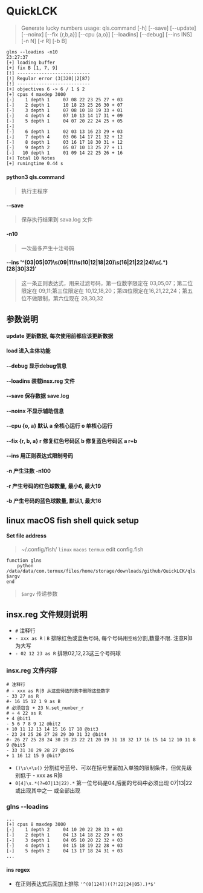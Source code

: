 # QuickLCK
> Generate lucky numbers
> usage: qls.command [-h] [--save] [--update] [--noinx] [--fix {r,b,a}] [--cpu {a,o}] [--loadins] [--debug] [--ins INS]
                   [-n N] [-r R] [-b B]
 
```shell
glns --loadins -n10                                                                                                23:27:37
[+] loading buffer
[+] fix B [1, 7, 9]
[!] ---------------------------
[!] Regular error (3[320]|2[87)
[!] ---------------------------
[+] objectives 6 -> 6 / 1 $ 2
[+] cpus 4 maxdep 3000
[-]    1 depth 1     07 08 22 23 25 27 + 03
[-]    2 depth 1     10 18 23 25 26 30 + 07
[-]    3 depth 1     07 08 10 18 19 33 + 01
[-]    4 depth 4     07 10 13 14 17 31 + 09
[-]    5 depth 1     04 07 20 22 24 25 + 05
[-]
[-]    6 depth 1     02 03 13 16 23 29 + 03
[-]    7 depth 4     03 06 14 17 21 32 + 12
[-]    8 depth 1     03 16 17 18 30 31 + 12
[-]    9 depth 2     05 07 10 13 25 27 + 11
[-]   10 depth 1     01 09 14 22 25 26 + 16
[+] Total 10 Notes
[+] runingtime 0.44 s
```
#### python3 qls.command
> 执行主程序

#### --save
> 保存执行结果到 sava.log 文件

#### -n10
> 一次最多产生十注号码

#### --ins '^(03|05|07)\s(09|11)\s(10|12|18|20)\s(16|21|22|24)\s(.*)(28|30|32)'
> 这一条正则表达式，用来过滤号码，第一位数字限定在 03,05,07；第二位限定在 09,11;第三位限定在 10,12,18,20；第四位限定在16,21,22,24；第五位不做限制，第六位现在 28,30,32

## 参数说明
#### update 更新数据, 每次使用前都应该更新数据
#### load 进入主体功能
#### --debug 显示debug信息
#### --loadins 装载insx.reg 文件
#### --save 保存数据 save.log

#### --noinx 不显示辅助信息 
#### --cpu {o, a} 默认 a 全核心运行 o 单核心运行
#### --fix {r, b, a} r 修复红色号码区 b 修复蓝色号码区 a r+b
#### --ins 用正则表达式限制号码
#### -n 产生注数 -n100
#### -r 产生号码的红色球数量, 最小6, 最大19
#### -b 产生号码的蓝色球数量, 默认1, 最大16


## linux macOS fish shell quick setup

#### Set file address
> ~/.config/fish/ `linux` `macos` `termux`
> edit config.fish

```shell
function glns
    python /data/data/com.termux/files/home/storage/downloads/github/QuickLCK/qls.command $argv
end
```
> `$argv` 传递参数

## insx.reg 文件规则说明
* `#` 注释行
* `- xxx as R｜B` 排除红色或蓝色号码, 每个号码用`空格`分割,数量不限. 注意R|B为大写
* `- 02 12 23 as R` 排除02,12,23这三个号码球

### insx.reg 文件内容
```insx.rag
# 注释行
# - xxx as R|B 从这些待选列表中删除这些数字
- 33 27 as R
#- 16 15 12 1 9 as B
# 必须包含 + 23 N.set_number_r 
# + 4 22 as R
+ 4 @bit1
- 5 6 7 8 9 12 @bit2
+ 10 11 12 13 14 15 16 17 18 @bit3
- 23 24 25 26 27 28 29 30 31 32 @bit4
#- 26 27 25 28 24 30 29 23 22 21 20 19 31 18 32 17 16 15 14 12 10 11 8 9 @bit5
- 33 31 30 29 28 27 @bit6
+ 1 16 12 15 9 @bit7
```

* `()\s\+\s()` 分割红号蓝号、可以在括号里面加入单独的限制条件，但优先级别低于 - xxx as R|B
* `0[4]\s.*(?=07|13|22).*` 第一位号码是04,后面的号码中必须出现 07|13|22 或出现其中之一 或全部出现

### glns --loadins
```shell
...
[+] cpus 8 maxdep 3000
[-]    1 depth 2     04 10 20 22 28 33 + 03
[-]    2 depth 1     04 13 14 18 22 29 + 03
[-]    3 depth 1     04 05 10 20 22 32 + 03
[-]    4 depth 1     04 15 18 19 22 28 + 03
[-]    5 depth 2     04 13 17 18 24 31 + 03
...
```

#### ins regex
* 在正则表达式后面加上排除 `'^(0[124])((?!22|24|05).)*$'`